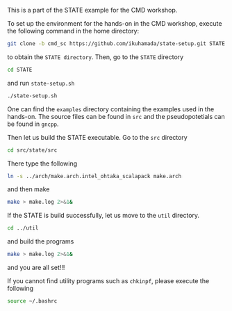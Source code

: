 This is a part of  the STATE example for the CMD workshop.

To set up the environment for the hands-on in the CMD workshop, execute the following command in the home directory:

```bash
git clone -b cmd_sc https://github.com/ikuhamada/state-setup.git STATE
```

to obtain the ``STATE directory``. Then, go to the ``STATE`` directory

```bash
cd STATE
```

and run ``state-setup.sh``

```bash
./state-setup.sh
```

One can find the ``examples`` directory containing the examples used in the hands-on. The source files can be found in ``src`` and the pseudopotetials can be found in ``gncpp``.

Then let us build the STATE executable. Go to the ``src`` directory

```bash
cd src/state/src
```

There type the following

```bash
ln -s ../arch/make.arch.intel_ohtaka_scalapack make.arch
```

and then make

```bash
make > make.log 2>&1&
```

If the STATE is build successfully, let us move to the ``util`` directory.

```bash
cd ../util
```

and build the programs

```bash
make > make.log 2>&1&
```

and you are all set!!!

If you cannot find utility programs such as ``chkinpf``, please execute the following

```bash
source ~/.bashrc
```

